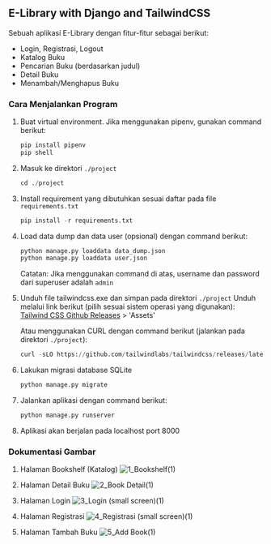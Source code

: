 ## E-Library with Django and TailwindCSS
Sebuah aplikasi E-Library dengan fitur-fitur sebagai berikut:
- Login, Registrasi, Logout
- Katalog Buku
- Pencarian Buku (berdasarkan judul)
- Detail Buku
- Menambah/Menghapus Buku

### Cara Menjalankan Program
1. Buat virtual environment. Jika menggunakan pipenv, gunakan command berikut:
    ```python
    pip install pipenv
    pip shell
    ```

2. Masuk ke direktori `./project`
    ```python
    cd ./project
    ```

3. Install requirement yang dibutuhkan sesuai daftar pada file `requirements.txt`
    ```python
    pip install -r requirements.txt
    ```

4. Load data dump dan data user (opsional) dengan command berikut:
    ```python
    python manage.py loaddata data_dump.json
    python manage.py loaddata user.json
    ```
    Catatan:
    Jika menggunakan command di atas, username dan password dari superuser adalah `admin`

5. Unduh file tailwindcss.exe dan simpan pada direktori `./project`
    Unduh melalui link berikut (pilih sesuai sistem operasi yang digunakan):
    [Tailwind CSS Github Releases](https://github.com/tailwindlabs/tailwindcss/releases/tag/v3.4.1) > 'Assets'

    Atau menggunakan CURL dengan command berikut (jalankan pada direktori `./project`):
    ```python
    curl -sLO https://github.com/tailwindlabs/tailwindcss/releases/latest/download/<the_file_name_for_your_os>

    ```

6. Lakukan migrasi database SQLite
    ```python
    python manage.py migrate
    ```

7. Jalankan aplikasi dengan command berikut:
    ```python
    python manage.py runserver
    ```

8. Aplikasi akan berjalan pada localhost port 8000

### Dokumentasi Gambar
1. Halaman Bookshelf (Katalog)
![1_Bookshelf(1)](https://github.com/user-attachments/assets/4852c521-9c2e-49a7-b52b-0a30344c0f86)


2. Halaman Detail Buku
![2_Book Detail(1)](https://github.com/user-attachments/assets/05fe3084-77ad-446f-9f04-474b77d388cc)


3. Halaman Login
![3_Login (small screen)(1)](https://github.com/user-attachments/assets/6fc28478-047d-4e96-80f9-0a804710007e)


4. Halaman Registrasi
![4_Registrasi (small screen)(1)](https://github.com/user-attachments/assets/075c092d-9f40-41df-9eb3-aa8ca34f7f4f)


5. Halaman Tambah Buku
![5_Add Book(1)](https://github.com/user-attachments/assets/ecd8890f-4ddf-4a3a-9e10-3440f57fb8af)
